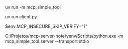 uv run -m mcp_simple_tool

uv run client.py 

$env:MCP_INSECURE_SKIP_VERIFY="1"

C:/Projetos/mcp-server-note/venv/Scripts/python.exe -m mcp_simple_tool.server --transport stdio

